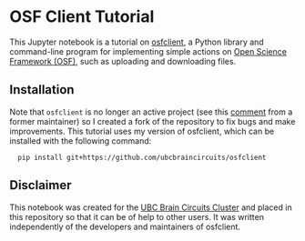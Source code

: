 # OSF Client Tutorial
This Jupyter notebook is a tutorial on [osfclient](https://github.com/osfclient/osfclient), a Python library and command-line program for implementing simple actions on [Open Science Framework (OSF)](https://osf.io/), such as uploading and downloading files.

## Installation
Note that `osfclient` is no longer an active project (see this [comment](https://github.com/osfclient/osfclient/issues/169#issuecomment-524444154) from a former maintainer) so I created a fork of the repository to fix bugs and make improvements. This tutorial uses my version of osfclient, which can be installed with the following command:

```console
  pip install git+https://github.com/ubcbraincircuits/osfclient
```

## Disclaimer
This notebook was created for the [UBC Brain Circuits Cluster](https://braincircuits.centreforbrainhealth.ca/) and placed in this repository so that it can be of help to other users. It was written independently of the developers and maintainers of osfclient.
